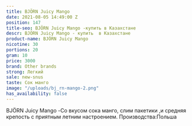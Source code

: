 ```yaml
---
title: BJÖRN Juicy Mango
date: 2021-08-05 14:49:00 Z
position: 147
title-seo: BJÖRN Juicy Mango -купить в Казахстане
descr: BJÖRN Juicy Mango - купить  в Казахстане
product-name: BJÖRN Juicy Mango
nicotine: 30
portions: 20
gram: 10
price: 3000
brand: Other brands
strong: Легкий
sale: new-snus
taste: Сок манго
image: "/uploads/bj_rn-mango-2.png"
has_availability: false
---
```


BJÖRN Juicy Mango -Со вкусом сока манго, слим пакетики ,и средняя крепость с приятным летним настроением. 
Производства:Польша 